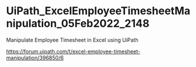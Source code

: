 # UiPath_ExcelEmployeeTimesheetManipulation_05Feb2022_2148

Manipulate Employee Timesheet in Excel using UiPath

https://forum.uipath.com/t/excel-employee-timesheet-manipulation/396850/6
